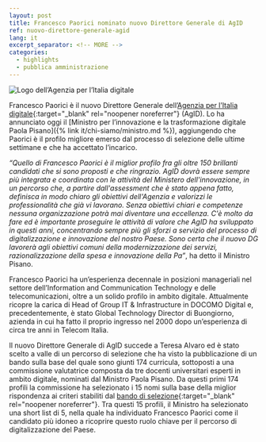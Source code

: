 ```yaml
---
layout: post
title: Francesco Paorici nominato nuovo Direttore Generale di AgID
ref: nuovo-direttore-generale-agid
lang: it
excerpt_separator: <!-- MORE -->
categories:
  - highlights
  - pubblica amministrazione
---
```


<img class="w-100" src="{{ site.baseURL }}/assets/images/posts/agid-logo.png" alt="Logo dell’Agenzia per l’Italia digitale"/>

Francesco Paorici è il nuovo Direttore Generale dell’[Agenzia per l’Italia digitale](https://www.agid.gov.it/){:target="_blank" rel="noopener noreferrer"} (AgID). Lo ha annunciato oggi il [Ministro per l’innovazione e la trasformazione digitale Paola Pisano]({% link it/chi-siamo/ministro.md %}), aggiungendo che Paorici è il profilo migliore emerso dal processo di selezione delle ultime settimane e che ha accettato l’incarico. 

<!-- MORE -->

_“Quello di Francesco Paorici è il miglior profilo fra gli oltre 150 brillanti candidati che si sono proposti e che ringrazio. AgID dovrà essere sempre più integrata e coordinata con le attività del Ministero dell'innovazione, in un percorso che, a partire dall'assessment che è stato appena fatto, definisca in modo chiaro gli obiettivi dell'Agenzia e valorizzi le professionalità che già vi lavorano. Senza obiettivi chiari e competenze nessuna organizzazione potrà mai diventare una eccellenza. C'è molto da fare ed è importante proseguire le attività di valore che AgID ha sviluppato in questi anni, concentrando sempre più gli sforzi a servizio del processo di digitalizzazione e innovazione del nostro Paese. Sono certa che il nuovo DG lavorerà agli obiettivi comuni della modernizzazione dei servizi, razionalizzazione della spesa e innovazione della Pa”_, ha detto il Ministro Pisano.

Francesco Paorici ha un’esperienza decennale in posizioni manageriali nel settore dell’Information and Communication Technology e delle telecomunicazioni, oltre a un solido profilo in ambito digitale. Attualmente ricopre la carica di Head of Group IT & Infrastructure in DOCOMO Digital e, precedentemente, è stato Global Technology Director di Buongiorno, azienda in cui ha fatto il proprio ingresso nel 2000 dopo un’esperienza di circa tre anni in Telecom Italia. 

Il nuovo Direttore Generale di AgID succede a Teresa Alvaro ed è stato scelto a valle di un percorso di selezione che ha visto la pubblicazione di un bando sulla base del quale sono giunti 174 curricula, sottoposti a una commissione valutatrice composta da tre docenti universitari esperti in ambito digitale, nominati dal Ministro Paola Pisano. Da questi primi 174 profili la commissione ha selezionato i 15 nomi sulla base della miglior rispondenza ai criteri stabiliti dal [bando di selezione](https://www.agid.gov.it/it/agenzia/stampa-e-comunicazione/notizie/2019/10/26/online-lavviso-pubblico-selezione-del-direttore-generale-dellagenzia-litalia){:target="_blank" rel="noopener noreferrer"}. Tra questi 15 profili, il Ministro ha selezionato una short list di 5, nella quale ha individuato Francesco Paorici come il candidato più idoneo a ricoprire questo ruolo chiave per il percorso di digitalizzazione del Paese.
